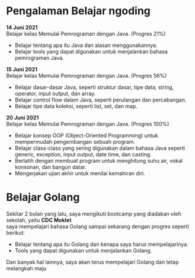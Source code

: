 # Pengalaman Belajar ngoding

**14 Juni 2021**<br>
Belajar kelas Memulai Pemrograman dengan Java. (Progres 21%)
* Belajar tentang apa itu Java dan alasan menggunakannya.
* Belajar tools yang dapat digunakan untuk menjalankan bahasa pemrograman Java.

**15 Juni 2021**<br>
Belajar kelas Memulai Pemrograman dengan Java. (Progres 56%)
* Belajar dasar-dasar Java, seperti struktur dasar, tipe data, string, operator, input output, dan array.
* Belajar control flow dalam Java, seperti perulangan dan percabangan.
* Belajar tipe data koleksi, seperti list, set, dan map.

**20 Juni 2021**<br>
Belajar kelas Memulai Pemrograman dengan Java. (Progres 100%)
* Belajar konsep OOP (Object-Oriented Programming) untuk mempermudah pengembangan sebuah program.
* Belajar class-class yang sering digunakan dalam bahasa Java seperti generic, exception, input output, date time, dan casting.
* Berlatih dengan membuat program untuk menghitung suhu air, vokal konsonan, dan bangun datar.
* Mengerjakan ujian akhir untuk menilai kemahiran diri.

# Belajar Golang

Sekitar 2 bulan yang lalu, saya mengikuti bootcamp yang diadakan oleh sekolah, yaitu **CDC Moklet** <br>
saya mempelajari bahasa Golang sampai sekarang dengan progres seperti berikut:

* Belajar tentang apa itu Golang dan kenapa saya harus mempelajarinya.
* Tools yang dapat digunakan untuk menjalankan Golang. <br>

Dan banyak hal lainnya, saya akan terus mempelajari Golang dan tetap melangkah maju
